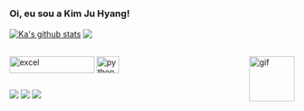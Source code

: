 ### Oi, eu sou a Kim Ju Hyang!


<a href="https://github.com/kimju03/github-readme-stats"><img align="center" src="https://github-readme-stats.vercel.app/api?username=kimju03&show_icons=true&include_all_commits=true&theme=radical&hide_border=true" alt="Ka's github stats" /></a>  <a href="https://github.com/kimju03/github-readme-stats"><img align="center" src="https://github-readme-stats.vercel.app/api/top-langs/?username=kimju03&layout=compact&theme=radical&hide_border=true" /></a> 

<div style="display: inline_block"><br>
  
   <img align="center" alt="excel" height="30" width="150" src="https://img.shields.io/badge/Microsoft_Excel-217346?style=for-the-badge&logo=microsoft-excel&logoColor=white">
  <img align="center" alt="python" height="30" width="40" src="https://cdn.jsdelivr.net/gh/devicons/devicon/icons/python/python-original.svg" />  
  <img align="right" height="80" width="80" alt="gif"  src="https://github.com/kimju03/readme/assets/135281724/9291d2c1-4cc8-4dcc-be79-d201e11f054a" />  
 
 
          
</div>

##

<div>
  
  <a href="https://www.linkedin.com/in/ju-hyang-kim-4100a9242/" target="_blank"><img src="https://img.shields.io/badge/LinkedIn-0077B5?style=for-the-badge&logo=linkedin&logoColor=white" target="_blank"></a>
  <a href="https://github.com/kimju03" target="_blank"><img src="https://img.shields.io/badge/GitHub-100000?style=for-the-badge&logo=github&logoColor=white" target="_blank"></a>
  <a href="mailto:kimju@usp.br" target="_blank"><img src="https://img.shields.io/badge/Gmail-D14836?style=for-the-badge&logo=gmail&logoColor=white" target="_blank"></a>
</div>



